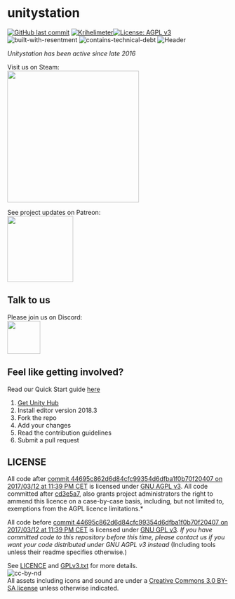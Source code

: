 # unitystation
[![GitHub last commit](https://img.shields.io/github/last-commit/unitystation/unitystation.svg)](https://github.com/unitystation/unitystation/commits/develop) [![Krihelimeter](http://www.krihelinator.xyz/badge/unitystation/unitystation)](http://www.krihelinator.xyz/repositories/unitystation/unitystation)[![License: AGPL v3](https://img.shields.io/badge/License-AGPL%20v3-blue.svg)](https://www.gnu.org/licenses/agpl-3.0)
<br>
![built-with-resentment](http://forthebadge.com/images/badges/built-with-resentment.svg) ![contains-technical-debt](http://forthebadge.com/images/badges/contains-technical-debt.svg)
![Header](https://camo.githubusercontent.com/33e89a24d66a1f94b45f652c1fd0ed391b86595a/687474703a2f2f646f6f626c792e697a7a2e6d6f652f756e69747973746174696f6e2f77696b692f756e69747973746174696f6e4c4f474f2e706e67)<br>

_Unitystation has been active since late 2016_

Visit us on Steam:<br>
[<img src="https://user-images.githubusercontent.com/7613738/35184899-b6a0aa8e-fdfb-11e7-91a8-bad8f19937b4.jpg" width="300">](http://store.steampowered.com/app/801140/Unitystation/)

See project updates on Patreon:<br>
[<img src="https://vignette.wikia.nocookie.net/everyone-else-is-a-returnee/images/6/68/Patreon.png/revision/latest?cb=20161230133220&format=original" width="150">](https://www.patreon.com/unitystation)

## Talk to us
Please join us on Discord:<br>
[<img src="https://www.seoclerk.com/pics/want57772-1PlHGI1515438378.png" width="75">](https://discord.gg/fhhQcV9)

## Feel like getting involved?
Read our Quick Start guide [here](https://github.com/unitystation/unitystation/wiki/Starting-contribution)
1. [Get Unity Hub](https://unity3d.com/get-unity/download)
2. Install editor version 2018.3
3. Fork the repo
4. Add your changes
5. Read the contribution guidelines
6. Submit a pull request

## LICENSE

All code after [commit 44695c862d6d84cfc99354d6dfba1f0b70f20407 on 2017/03/12 at 11:39 PM CET](https://github.com/unitystation/unitystation/commit/44695c862d6d84cfc99354d6dfba1f0b70f20407) is licensed under [GNU AGPL v3](https://www.gnu.org/licenses/agpl-3.0.html). All code committed after [cd3e5a7](https://github.com/unitystation/unitystation/commit/cd3e5a74e14cee8dc62ac1ff6fc7deee11c4332d), also grants project administrators the right to ammend this licence on a case-by-case basis, including, but not limited to, exemptions from the AGPL licence limitations.*

All code before [commit 44695c862d6d84cfc99354d6dfba1f0b70f20407 on 2017/03/12 at 11:39 PM CET](https://github.com/unitystation/unitystation/commit/44695c862d6d84cfc99354d6dfba1f0b70f20407) is licensed under [GNU GPL v3](https://www.gnu.org/licenses/gpl-3.0.html).
_If you have committed code to this repository before this time, please contact us if you want your code distributed under GNU AGPL v3 instead_
(Including tools unless their readme specifies otherwise.)

See [LICENCE](https://github.com/unitystation/unitystation/blob/develop/LICENSE) and [GPLv3.txt](https://github.com/unitystation/unitystation/blob/develop/docs/GPLv3.txt) for more details.
<br>
![cc-by-nd](http://forthebadge.com/images/badges/cc-by-nd.svg) <br>
All assets including icons and sound are under a [Creative Commons 3.0 BY-SA license](https://creativecommons.org/licenses/by-sa/3.0/) unless otherwise indicated.

